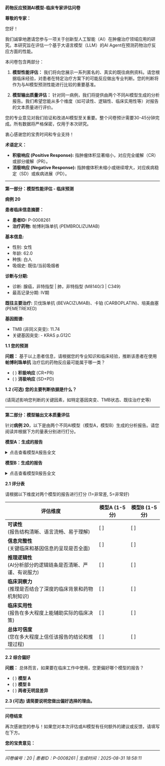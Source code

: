 **药物反应预测AI模型-临床专家评估问卷**

**尊敬的专家：**

您好！

我们诚挚地邀请您参与一项关于创新型人工智能（AI）在肿瘤治疗领域应用的研究。本研究旨在评估一个基于大语言模型（LLM）的AI Agent在预测药物治疗反应方面的性能。

本问卷包含两部分：

1. **模型性能评估：** 我们将向您展示一系列匿名的、真实的既往病例资料。请您根据临床经验，对患者在特定治疗方案下的可能反应做出专业判断。您的判断将作为与AI模型预测性能进行比较的重要基准。

2. **模型输出质量评估：** 针对同一病例，我们将提供由两个不同AI模型生成的分析报告。我们希望您能从多个维度（如可读性、逻辑性、临床实用性等）对报告的文本质量进行评价。

您的专业意见对我们验证和改进AI模型至关重要。整个问卷预计需要30-45分钟完成。所有数据将严格保密，仅用于本次研究。

衷心感谢您的宝贵时间和专业支持！

**术语定义：**

- **积极响应 (Positive Response):** 指肿瘤体积显著缩小，对应完全缓解（CR）或部分缓解（PR）。
- **消极响应 (Negative Response):** 指肿瘤体积未缩小或继续增大，对应疾病稳定（SD）或疾病进展（PD）。

---

**第一部分：模型性能评估 - 临床预测**

**病例 20**

**患者临床信息摘要：**

- **患者ID:** P-0008261
- **治疗药物:** 帕博利珠单抗 (PEMBROLIZUMAB)

**基本信息:**
- 性别: 女性
- 年龄: 62.0
- 种族: 白人
- 吸烟史: 既往/当前吸烟者

**诊断与分期:**
- 诊断: 腺癌，非特指型 | 肺，非特指型 (M8140/3 | C349)
- 最高记录分期: IV期

**既往主要治疗:**
贝伐珠单抗 (BEVACIZUMAB)、卡铂 (CARBOPLATIN)、培美曲塞 (PEMETREXED)

**基因图谱:**
- TMB (非同义突变): 11.74
- 关键基因突变: - KRAS p.G12C

**1.1 您的预测**

**问题：** 基于以上患者信息，请根据您的专业知识和临床经验，推断该患者在使用 **帕博利珠单抗** 治疗后的药物反应最可能属于哪一类？

- ( ) **积极响应** (CR+PR)
- ( ) **消极响应** (SD+PD)

**1.2 (可选) 您的主要判断依据是什么？**

(请简述影响您判断的关键因素，如特定基因突变、TMB状态、既往治疗史等)

---

**第二部分：模型输出文本质量评估**

针对**病例 20**，以下是由两个不同AI模型（模型A，模型B）生成的分析报告。请您阅读并根据下方的量表分别进行打分。

**模型A：生成的报告**

<details>
<summary>点击查看模型A报告全文</summary>

**精准肿瘤学报告**  

**1. 患者与治疗信息**  
- **患者ID:** P-0008261  
- **治疗药物:** 帕博利珠单抗 (PEMBROLIZUMAB)  

**2. 药物信息**  
**帕博利珠单抗 (PEMBROLIZUMAB)**  
- **描述:** 高选择性IgG4-kappa人源化抗PD-1受体单克隆抗体。  
- **作用机制:** 结合PD-1，阻断其与PD-L1/PD-L2的相互作用。  

**3. 临床与诊断信息**  
- **性别:** 女性  
- **年龄:** 62.0岁  
- **种族:** 白种人  
- **族裔:** 非西班牙裔；非拉丁裔  
- **吸烟史:** 既往/当前吸烟者  
- **最高分期记录:** IV期  
- **PD-L1状态:** 阳性（治疗前1466天检测）  
- **既往治疗:** 贝伐珠单抗 (BEVACIZUMAB)、卡铂 (CARBOPLATIN)、培美曲塞 (PEMETREXED)  
- **诊断:** 非特指型腺癌 (M8140/3) | 非特指型肺癌 (C349)  
- **AJCC分期:** IV期  
- **临床/病理学分组:** 4组  
- **总结:** 远处转移  

**4. 样本与基因图谱**  
- **样本ID:** P-0008261-T01-IM5（治疗前1482天采集）  
- **癌症类型:** 非小细胞肺癌（肺腺癌）  
- **原发部位:** 肺  
- **转移部位:** 脑  
- **样本类型:** 转移灶  
- **MSI状态:** 稳定（评分: 2.28）  
- **TMB（非同义突变）:** 11.74  
- **基因突变:**  
  - KRAS p.G12C  
  - TP53 p.E224D  
  - FOXL2 p.A249E  
  - EPHA7 p.G60C  
  - FAT1 p.V2888F  
  - CDKN2A p.A102V  
  - CDKN2Ap16INK4A p.A102V  
  - ARID2 p.S1610C  
  - BRCA2 p.E1581K  
  - GRIN2A p.G498C  
  - SMARCA4 p.G1160V  
  - ERCC5 p.S1076*  
- **结构变异:** 未检出  

**5. AI生成分析**  
**预测治疗反应评分:** 0.680 / 1.0  
（分数越接近1，表示治疗积极响应的可能性越高。）  

**推理依据**  
1. **遗传因素:**  
   - **KRAS p.G12C:** 中度负面影响（可能因T细胞激活受损导致耐药）。  
   - **TP53 p.E224D:** 显著负面影响（促进免疫逃逸）。  
   - **MSI稳定（2.28）:** 微弱正面影响（新抗原生成有限）。  
   - **未检出STK11/KEAP1突变:** 中度正面影响（缺乏不良预后标志物）。  

2. **临床决定因素:**  
   - **IV期疾病:** 负面影响（转移负荷较高）。  
   - **吸烟史:** 轻微负面影响（慢性炎症可能降低PD-1抑制敏感性）。  

**结论:** 尽管存在负面因素，仍存在中等响应概率。个体差异可能影响最终结果。  

**注:** 该分数反映了AI模型基于现有遗传和临床数据的评估。建议进行临床验证。

</details>

**模型B：生成的报告**

<details>
<summary>点击查看模型B报告全文</summary>

**精准肿瘤学报告**  

**1. 患者与治疗信息**  

- **患者ID:** P-0008261  
- **治疗药物:** 帕博利珠单抗 (PEMBROLIZUMAB)  

**2. 药物信息**  

**帕博利珠单抗 (PEMBROLIZUMAB)**  

- **描述:** 帕博利珠单抗是一种高选择性IgG4-kappa人源化单克隆抗体，靶向PD-1受体。  
- **作用机制:** 帕博利珠单抗以高亲和力结合细胞表面程序性死亡蛋白1（PD-1）受体，阻断其与已知配体PD-L1和PD-L2的相互作用。  

**3. 临床与诊断信息**  

- **性别:** 女性  
- **年龄:** 62.0  
- **种族:** 白人  
- **族裔:** 非西班牙裔；非拉丁裔  
- **吸烟史:** 既往/当前吸烟者  
- **分期（最高记录）:** IV期  
- **既往用药状态:** 无  
- **既往治疗:** 贝伐珠单抗 (BEVACIZUMAB)、卡铂 (CARBOPLATIN)、培美曲塞 (PEMETREXED)  
- **诊断:** 腺癌，非特指型 | 肺，非特指型 (M8140/3 | C349)  
- **AJCC分期:** IV  
- **临床组别:** 4  
- **病理组别:** 4  
- **衍生分期:** IV期  
- **摘要:** 远处转移  

**4. 样本与基因图谱**  

- **样本ID:** P-0008261-T01-IM5（治疗前1482天）  
- **癌症类型:** 非小细胞肺癌  
- **癌症详细类型:** 肺腺癌  
- **原发部位:** 肺  
- **转移部位:** 脑  
- **样本类型:** 转移灶  
- **MSI状态:** 稳定  
- **MSI评分:** 2.28  
- **TMB (非同义突变):** 11.74  
- **基因突变:**  
  - KRAS p.G12C  
  - TP53 p.E224D  
  - FOXL2 p.A249E  
  - EPHA7 p.G60C  
  - FAT1 p.V2888F  
  - CDKN2A p.A102V  
  - CDKN2Ap16INK4A p.A102V  
  - ARID2 p.S1610C  
  - BRCA2 p.E1581K  
  - GRIN2A p.G498C  
  - SMARCA4 p.G1160V  
  - ERCC5 p.S1076*  
- **结构变异:** 未检测到结构变异  

**5. AI生成分析**  

**预测治疗反应评分:** 0.367 / 1.0  
（分数越接近1，表示积极响应的可能性越高。）  

**推理依据**  

- **PD-L1阳性与PD-1抑制机制:** 患者肿瘤PD-L1阳性，这是非小细胞肺癌对帕博利珠单抗响应的强效生物标志物。帕博利珠单抗通过阻断PD-1/PD-L1相互作用，可有效恢复高PD-L1表达肿瘤中T细胞介导的免疫应答。该评分反映了这一有利相互作用，但由于其他因素影响，未达到最高分。  

- **肿瘤突变负荷（TMB）与微卫星稳定性:** 患者TMB为11.74突变/Mb，属中高水平，通常与免疫治疗较好响应相关。然而，肿瘤为微卫星稳定（MSS），与微卫星高度不稳定（MSI-H）肿瘤相比，对免疫检查点抑制剂的潜在敏感性有限，部分抵消了PD-L1阳性的获益。  

- **基因突变与耐药性考量:**  
  - *KRAS p.G12C*和*TP53 p.E224D*突变在非小细胞肺癌中常见，但可能降低对帕博利珠单抗的敏感性。  
  - *KRAS*突变可通过激活致癌信号通路绕过免疫检查点阻断，而*TP53*缺失可能损害免疫应答。这些突变导致评分为中等。  

- **临床背景与既往治疗:**  
  - 患者为IV期肺腺癌伴脑转移，既往接受过贝伐珠单抗和铂类化疗。  
  - 帕博利珠单抗在此类场景中常用，但评分综合了PD-L1阳性与耐药突变的影响。  
  - 未接受过既往免疫治疗（如PD-1/PD-L1抑制剂）支持使用帕博利珠单抗，但突变谱欠佳限制了评分。  

- **人口学与体能因素:**  
  - 患者年龄（62岁）和吸烟史可能影响药物耐受性，但不直接预测响应。  
  - 无既往免疫治疗史为有利因素，但晚期分期和转移负荷（脑部受累）降低了预期响应持续时间，因此评分较低。  

**注:** 该分数反映了AI模型基于现有遗传和临床数据的评估。建议进行临床验证。

</details>

**2.1 评分表**

请根据以下维度对两个模型的报告进行打分 (1=非常差, 5=非常好)

| **评估维度** | **模型A (1-5分)** | **模型B (1-5分)** |
|-------------|------------------|------------------|
| **可读性**<br>(报告结构清晰、语言流畅、易于理解) | [ ] | [ ] |
| **信息完整性**<br>(关键临床和基因信息的呈现是否全面) | [ ] | [ ] |
| **推理逻辑性**<br>(AI分析部分的逻辑链条是否清晰、严谨、有说服力) | [ ] | [ ] |
| **临床洞察力**<br>(推理是否结合了深度的临床背景和药物机制知识) | [ ] | [ ] |
| **临床实用性**<br>(报告在多大程度上能辅助实际的临床决策) | [ ] | [ ] |
| **总体可信度**<br>(您在多大程度上信任该报告的结论和推理过程) | [ ] | [ ] |

**2.2 综合偏好**

**问题：** 总体而言，如果要在临床工作中使用，您更偏好哪个模型的报告？

- ( ) **模型 A**
- ( ) **模型 B**
- ( ) **两者无明显差异**

**2.3 (可选) 请简要说明您做出偏好选择的理由。**

---

**问卷结束**

再次感谢您的参与！如果您对本次评估或AI模型有任何额外的建议或反馈，请填写在下方。

**您的宝贵意见：**

---

*问卷编号：20 | 患者ID：P-0008261 | 生成时间：2025-08-31 18:58:11*
